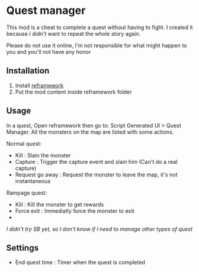 # Quest manager

This mod is a cheat to complete a quest without having to fight. I created it because I didn't want to repeat the whole story again.

Please do not use it online, I'm not responsible for what might happen to you and you'll not have any honor

## Installation

1. Install [reframework](https://www.nexusmods.com/monsterhunterrise/mods/26)
2. Put the mod content inside reframework folder

## Usage

In a quest, Open reframework then go to: Script Generated UI > Quest Manager. All the monsters on the map are listed with some actions.

Normal quest:
- Kill : Slain the monster 
- Capture : Trigger the capture event and slain him (Can't do a real capture)
- Request go away : Request the monster to leave the map, it's not instantaneous

Rampage quest:
- Kill : Kill the monster to get rewards
- Force exit : Immediatly force the monster to exit
- 
*I didn't try SB yet, so I don't know if I need to manage other types of quest*

## Settings

- End quest time : Timer when the quest is completed


